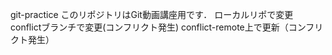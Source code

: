 git-practice
このリポジトリはGit動画講座用です．
ローカルリポで変更 
conflictブランチで変更(コンフリクト発生)
conflict-remote上で更新（コンフリクト発生）

